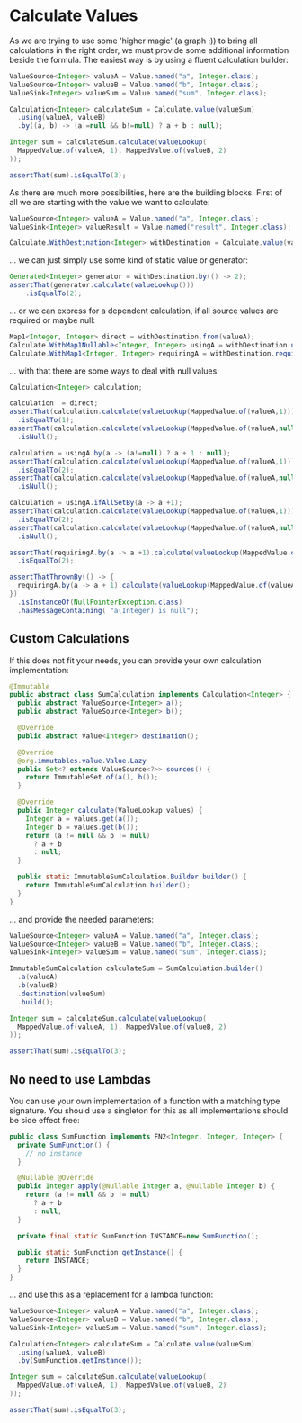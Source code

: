 # Calculate Values

As we are trying to use some 'higher magic' (a graph :)) to bring all calculations in the right order, we must
provide some additional information beside the formula. The easiest way is by using a fluent calculation builder:

```java
ValueSource<Integer> valueA = Value.named("a", Integer.class);
ValueSource<Integer> valueB = Value.named("b", Integer.class);
ValueSink<Integer> valueSum = Value.named("sum", Integer.class);

Calculation<Integer> calculateSum = Calculate.value(valueSum)
  .using(valueA, valueB)
  .by((a, b) -> (a!=null && b!=null) ? a + b : null);

Integer sum = calculateSum.calculate(valueLookup(
  MappedValue.of(valueA, 1), MappedValue.of(valueB, 2)
));

assertThat(sum).isEqualTo(3);
```

As there are much more possibilities, here are the building blocks. First of all we are
starting with the value we want to calculate:

```java
ValueSource<Integer> valueA = Value.named("a", Integer.class);
ValueSink<Integer> valueResult = Value.named("result", Integer.class);

Calculate.WithDestination<Integer> withDestination = Calculate.value(valueResult);
```

... we can just simply use some kind of static value or generator:

```java
Generated<Integer> generator = withDestination.by(() -> 2);
assertThat(generator.calculate(valueLookup()))
    .isEqualTo(2);
```

... or we can express for a dependent calculation, if all source values are required or maybe null:

```java
Map1<Integer, Integer> direct = withDestination.from(valueA);
Calculate.WithMap1Nullable<Integer, Integer> usingA = withDestination.using(valueA);
Calculate.WithMap1<Integer, Integer> requiringA = withDestination.requiring(valueA);
```

... with that there are some ways to deal with null values:                          

```java
Calculation<Integer> calculation;

calculation  = direct;
assertThat(calculation.calculate(valueLookup(MappedValue.of(valueA,1))))
  .isEqualTo(1);
assertThat(calculation.calculate(valueLookup(MappedValue.of(valueA,null))))
  .isNull();

calculation = usingA.by(a -> (a!=null) ? a + 1 : null);
assertThat(calculation.calculate(valueLookup(MappedValue.of(valueA,1))))
  .isEqualTo(2);
assertThat(calculation.calculate(valueLookup(MappedValue.of(valueA,null))))
  .isNull();

calculation = usingA.ifAllSetBy(a -> a +1);
assertThat(calculation.calculate(valueLookup(MappedValue.of(valueA,1))))
  .isEqualTo(2);
assertThat(calculation.calculate(valueLookup(MappedValue.of(valueA,null))))
  .isNull();

assertThat(requiringA.by(a -> a +1).calculate(valueLookup(MappedValue.of(valueA,1))))
  .isEqualTo(2);

assertThatThrownBy(() -> {
  requiringA.by(a -> a + 1).calculate(valueLookup(MappedValue.of(valueA, null)));
})
  .isInstanceOf(NullPointerException.class)
  .hasMessageContaining( "a(Integer) is null");
```
                                                           
## Custom Calculations

If this does not fit your needs, you can provide your own calculation implementation:

```java
@Immutable
public abstract class SumCalculation implements Calculation<Integer> {
  public abstract ValueSource<Integer> a();
  public abstract ValueSource<Integer> b();

  @Override
  public abstract Value<Integer> destination();

  @Override
  @org.immutables.value.Value.Lazy
  public Set<? extends ValueSource<?>> sources() {
    return ImmutableSet.of(a(), b());
  }

  @Override
  public Integer calculate(ValueLookup values) {
    Integer a = values.get(a());
    Integer b = values.get(b());
    return (a != null && b != null)
      ? a + b
      : null;
  }

  public static ImmutableSumCalculation.Builder builder() {
    return ImmutableSumCalculation.builder();
  }
}
```

... and provide the needed parameters:

```java
ValueSource<Integer> valueA = Value.named("a", Integer.class);
ValueSource<Integer> valueB = Value.named("b", Integer.class);
ValueSink<Integer> valueSum = Value.named("sum", Integer.class);

ImmutableSumCalculation calculateSum = SumCalculation.builder()
  .a(valueA)
  .b(valueB)
  .destination(valueSum)
  .build();

Integer sum = calculateSum.calculate(valueLookup(
  MappedValue.of(valueA, 1), MappedValue.of(valueB, 2)
));

assertThat(sum).isEqualTo(3);
```

## No need to use Lambdas

You can use your own implementation of a function with a matching type signature. You should use a singleton for this as
all implementations should be side effect free:

```java
public class SumFunction implements FN2<Integer, Integer, Integer> {
  private SumFunction() {
    // no instance
  }

  @Nullable @Override
  public Integer apply(@Nullable Integer a, @Nullable Integer b) {
    return (a != null && b != null)
      ? a + b
      : null;
  }

  private final static SumFunction INSTANCE=new SumFunction();

  public static SumFunction getInstance() {
    return INSTANCE;
  }
}
```

... and use this as a replacement for a lambda function:                                               

```java
ValueSource<Integer> valueA = Value.named("a", Integer.class);
ValueSource<Integer> valueB = Value.named("b", Integer.class);
ValueSink<Integer> valueSum = Value.named("sum", Integer.class);

Calculation<Integer> calculateSum = Calculate.value(valueSum)
  .using(valueA, valueB)
  .by(SumFunction.getInstance());

Integer sum = calculateSum.calculate(valueLookup(
  MappedValue.of(valueA, 1), MappedValue.of(valueB, 2)
));

assertThat(sum).isEqualTo(3);
```